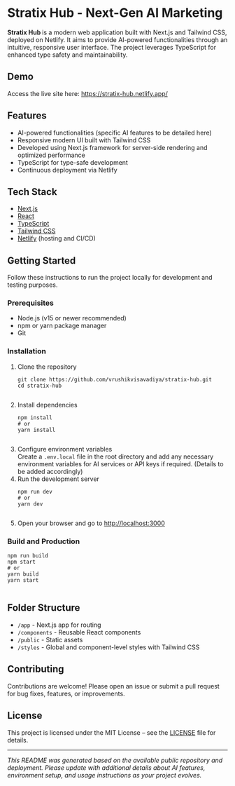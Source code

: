 <!DOCTYPE html>
<html lang="en">

<body>
  <h1>Stratix Hub - Next-Gen AI Marketing </h1>
  
  <p><strong>Stratix Hub </strong> is a modern web application built with Next.js and Tailwind CSS, deployed on Netlify. It aims to provide AI-powered functionalities through an intuitive, responsive user interface. The project leverages TypeScript for enhanced type safety and maintainability.</p>
  
  <h2>Demo</h2>
  <p>Access the live site here: 
    <a href="https://stratix-hub.netlify.app/" target="_blank" rel="noopener noreferrer">
      https://stratix-hub.netlify.app/
    </a>
  </p>
  
  <h2>Features</h2>
  <ul>
    <li>AI-powered functionalities (specific AI features to be detailed here)</li>
    <li>Responsive modern UI built with Tailwind CSS</li>
    <li>Developed using Next.js framework for server-side rendering and optimized performance</li>
    <li>TypeScript for type-safe development</li>
    <li>Continuous deployment via Netlify</li>
  </ul>
  
  <h2>Tech Stack</h2>
  <ul>
    <li><a href="https://nextjs.org/" target="_blank" rel="noopener noreferrer">Next.js</a></li>
    <li><a href="https://reactjs.org/" target="_blank" rel="noopener noreferrer">React</a></li>
    <li><a href="https://www.typescriptlang.org/" target="_blank" rel="noopener noreferrer">TypeScript</a></li>
    <li><a href="https://tailwindcss.com/" target="_blank" rel="noopener noreferrer">Tailwind CSS</a></li>
    <li><a href="https://www.netlify.com/" target="_blank" rel="noopener noreferrer">Netlify</a> (hosting and CI/CD)</li>
  </ul>
  
  <h2>Getting Started</h2>
  <p>Follow these instructions to run the project locally for development and testing purposes.</p>
  
  <h3>Prerequisites</h3>
  <ul>
    <li>Node.js (v15 or newer recommended)</li>
    <li>npm or yarn package manager</li>
    <li>Git</li>
  </ul>
  
  <h3>Installation</h3>
  <ol>
    <li>Clone the repository
      <pre><code>git clone https://github.com/vrushikvisavadiya/stratix-hub.git
cd stratix-hub
      </code></pre>
    </li>
    <li>Install dependencies
      <pre><code>npm install
# or
yarn install
      </code></pre>
    </li>
    <li>Configure environment variables<br />
      Create a <code>.env.local</code> file in the root directory and add any necessary environment variables for AI services or API keys if required. (Details to be added accordingly)</li>
    <li>Run the development server
      <pre><code>npm run dev
# or
yarn dev
      </code></pre>
    </li>
    <li>Open your browser and go to <a href="http://localhost:3000" target="_blank" rel="noopener noreferrer">http://localhost:3000</a></li>
  </ol>
  
  <h3>Build and Production</h3>
  <pre><code>npm run build
npm start
# or
yarn build
yarn start
  </code></pre>
  
  <h2>Folder Structure</h2>
  <ul>
    <li><code>/app</code> - Next.js app for routing</li>
    <li><code>/components</code> - Reusable React components</li>
    <li><code>/public</code> - Static assets</li>
    <li><code>/styles</code> - Global and component-level styles with Tailwind CSS</li>
  </ul>
  
  <h2>Contributing</h2>
  <p>Contributions are welcome! Please open an issue or submit a pull request for bug fixes, features, or improvements.</p>
  
 ## License

 This project is licensed under the MIT License – see the [LICENSE](LICENSE) file for details.

  
  <hr />
  <p><em>This README was generated based on the available public repository and deployment. Please update with additional details about AI features, environment setup, and usage instructions as your project evolves.</em></p>
</body>
</html>
